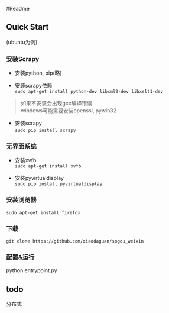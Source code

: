#Readme  

## Quick Start   

(ubuntu为例)  

### 安装Scrapy  

- 安装python, pip(略)  

- 安装scrapy依赖  
`sudo apt-get install python-dev libxml2-dev libxslt1-dev`  
> 如果不安装会出现gcc编译错误   
> windows可能需要安装openssl, pywin32    

- 安装scrapy    
`sudo pip install scrapy`  
  
### 无界面系统   
- 安装xvfb  
`sudo apt-get install xvfb`  

- 安装pyvirtualdisplay    
`sudo pip install pyvirtualdisplay`  
  
### 安装浏览器  
`sudo apt-get install firefox`  

### 下载  
`git clone https://github.com/xiaodaguan/sogou_weixin`  

### 配置&运行 

python entrypoint.py







## todo  

分布式  
